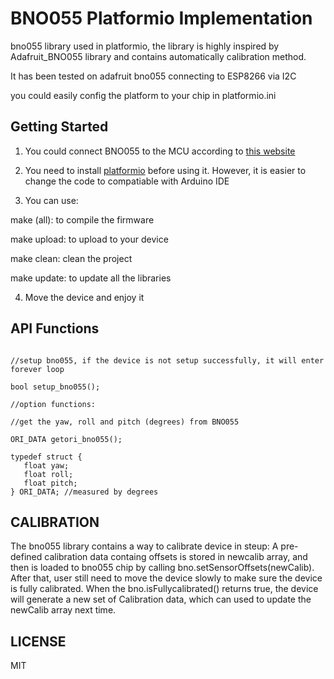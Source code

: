 # BNO055 Platformio Implementation

bno055 library used in platformio, the library is highly inspired by Adafruit_BNO055 library and contains automatically calibration method.

It has been tested on adafruit bno055 connecting to ESP8266 via I2C

you could easily config the platform to your chip in platformio.ini

## Getting Started

1. You could connect BNO055 to the MCU according to [this website](https://learn.adafruit.com/adafruit-bno055-absolute-orientation-sensor/overview)

2. You need to install [platformio](https://platformio.org/) before using it. However, it is easier to change the code to compatiable with Arduino IDE

3. You can use:

make (all): to compile the firmware

make upload: to upload to your device

make clean: clean the project

make update: to update all the libraries

4. Move the device and enjoy it

## API Functions
```

//setup bno055, if the device is not setup successfully, it will enter forever loop

bool setup_bno055();

//option functions:

//get the yaw, roll and pitch (degrees) from BNO055

ORI_DATA getori_bno055();

typedef struct {
   float yaw; 
   float roll; 
   float pitch; 
} ORI_DATA; //measured by degrees
```

## CALIBRATION

The bno055 library contains a way to calibrate device in steup: 
A pre-defined calibration data containg offsets is stored in newcalib array, and then is loaded to bno055 chip by calling bno.setSensorOffsets(newCalib). After that, user still need to move the device slowly to make sure the device is fully calibrated. When the bno.isFullycalibrated() returns true, the device will generate a new set of Calibration data, which can used to update the newCalib array next time.

## LICENSE

MIT
